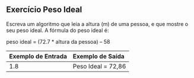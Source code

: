 ## Exercício Peso Ideal
Escreva um algoritmo que leia a altura (m) de uma pessoa, e que mostre o seu peso ideal. A fórmula do peso ideal é:

peso ideal = (72.7 * altura da pessoa) – 58

Exemplo de Entrada | Exemplo de Saída
:--- | :---
1.8 | Peso Ideal = 72,86